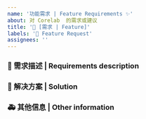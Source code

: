 ```yaml
---
name: '功能需求 | Feature Requirements ✨'
about: 对 Corelab  的需求或建议
title: '👑 [需求 | Feature]'
labels: '👑 Feature Request'
assignees: ''
---
```


### 🥰 需求描述 | Requirements description

<!--
详细地描述需求，让大家都能理解
Describe the requirements in detail so that everyone can understand them
-->

### 🧐 解决方案 | Solution

<!--
如果你有解决方案，在这里清晰地阐述
If you have a solution, explain it clearly here
-->

### 🚑 其他信息 | Other information

<!--
如截图等其他信息可以贴在这里
Other information such as screenshots can be posted here
-->

